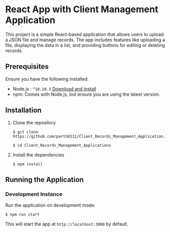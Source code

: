 # React App with Client Management Application

This project is a simple React-based application that allows users to upload a JSON file and manage records. The app includes features like uploading a file, displaying the data in a list, and providing buttons for editing or deleting records.

## Prerequisites

Ensure you have the following installed:

- Node.js : `^18.20.3` [Download and Install](https://nodejs.org/en/download/package-manager)
- npm: Comes with Node.js, but ensure you are using the latest version.

## Installation

1. Clone the repository

   ```shell
   $ git clone https://github.com/parth8311/Client_Records_Management_Application.git

   $ cd Client_Records_Management_Applications
   ```

2. Install the dependencies

   ```shell
   $ npm install
   ```

## Running the Application

### Development Instance

Run the application on development mode:

```shell
$ npm run start
```

This will start the app at `http://localhost:3000` by default.
